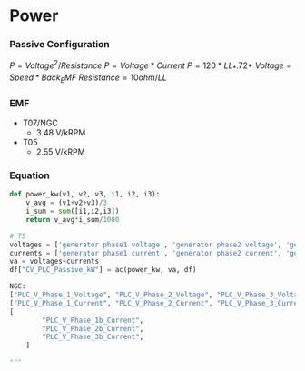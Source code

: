 # Power

### Passive Configuration

$P = Voltage^2 / Resistance$
$P = Voltage * Current$
$P = 120 * LL_*.72*$
$Voltage = Speed*Back_EMF$
$Resistance = 10ohm/LL$


### EMF
- T07/NGC
    - 3.48 V/kRPM
- T05
  - 2.55 V/kRPM

### Equation
```python
def power_kw(v1, v2, v3, i1, i2, i3):
    v_avg = (v1+v2+v3)/3
    i_sum = sum([i1,i2,i3])
    return v_avg*i_sum/1000

# T5
voltages = ['generator phase1 voltage', 'generator phase2 voltage', 'generator phase3 voltage']
currents = ['generator phase1 current', 'generator phase2 current', 'generator phase3 current']
va = voltages+currents
df["CV_PLC_Passive_kW"] = ac(power_kw, va, df)

NGC:
["PLC_V_Phase_1_Voltage", "PLC_V_Phase_2_Voltage", "PLC_V_Phase_3_Voltage"]
["PLC_V_Phase_1_Current", "PLC_V_Phase_2_Current", "PLC_V_Phase_3_Current"]
[
        "PLC_V_Phase_1b_Current",
        "PLC_V_Phase_2b_Current",
        "PLC_V_Phase_3b_Current",
    ]
    
"""

```
